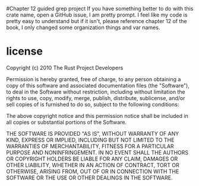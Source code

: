  #Chapter 12 guided grep project
 If you have something better to do with this crate name, open a GitHub issue, I am pretty prompt.
 I feel like my code is pretty easy to understand but if it isn't, please reference chapter 12 of
 the book, I only changed some organization things and var names.
 
# license
  Copyright (c) 2010 The Rust Project Developers
 
  Permission is hereby granted, free of charge, to any
  person obtaining a copy of this software and associated
  documentation files (the "Software"), to deal in the
  Software without restriction, including without
  limitation the rights to use, copy, modify, merge,
  publish, distribute, sublicense, and/or sell copies of
  is furnished to do so, subject to the following
  conditions:
 
  The above copyright notice and this permission notice
  shall be included in all copies or substantial portions
  of the Software.
 
  THE SOFTWARE IS PROVIDED "AS IS", WITHOUT WARRANTY OF
  ANY KIND, EXPRESS OR IMPLIED, INCLUDING BUT NOT LIMITED
  TO THE WARRANTIES OF MERCHANTABILITY, FITNESS FOR A
  PARTICULAR PURPOSE AND NONINFRINGEMENT. IN NO EVENT
  SHALL THE AUTHORS OR COPYRIGHT HOLDERS BE LIABLE FOR ANY
  CLAIM, DAMAGES OR OTHER LIABILITY, WHETHER IN AN ACTION
  OF CONTRACT, TORT OR OTHERWISE, ARISING FROM, OUT OF OR
  IN CONNECTION WITH THE SOFTWARE OR THE USE OR OTHER
  DEALINGS IN THE SOFTWARE.